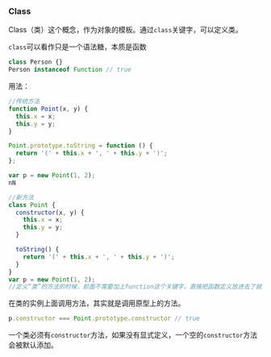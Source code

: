 ### Class

Class（类）这个概念，作为对象的模板。通过`class`关键字，可以定义类。

`class`可以看作只是一个语法糖，本质是函数

```js
class Person {}
Person instanceof Function // true
```

用法：

```javascript
//传统方法
function Point(x, y) {
  this.x = x;
  this.y = y;
}

Point.prototype.toString = function () {
  return '(' + this.x + ', ' + this.y + ')';
};

var p = new Point(1, 2);
nN

//新方法
class Point {
  constructor(x, y) {
    this.x = x;
    this.y = y;
  }

  toString() {
    return '(' + this.x + ', ' + this.y + ')';
  }
}
var p = new Point(1, 2);
//定义“类”的方法的时候，前面不需要加上function这个关键字，直接把函数定义放进去了就可以了。


```

在类的实例上面调用方法，其实就是调用原型上的方法。

```js
p.constructor === Point.prototype.constructor // true
```

一个类必须有`constructor`方法，如果没有显式定义，一个空的`constructor`方法会被默认添加。